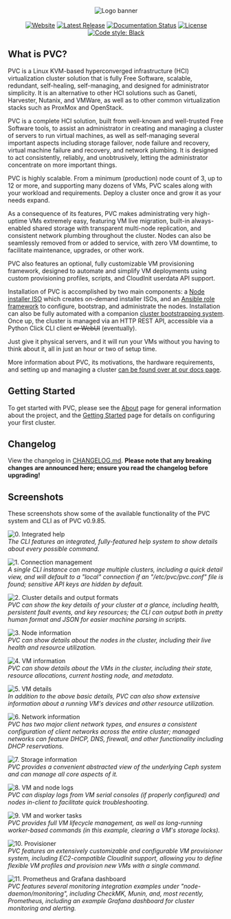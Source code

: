 <p align="center">
<img alt="Logo banner" src="https://docs.parallelvirtualcluster.org/en/latest/images/pvc_logo_black.png"/>
<br/><br/>
<a href="https://www.parallelvirtualcluster.org"><img alt="Website" src="https://img.shields.io/badge/visit-website-blue"/></a>
<a href="https://github.com/parallelvirtualcluster/pvc/releases"><img alt="Latest Release" src="https://img.shields.io/github/release-pre/parallelvirtualcluster/pvc"/></a>
<a href="https://docs.parallelvirtualcluster.org/en/latest/?badge=latest"><img alt="Documentation Status" src="https://readthedocs.org/projects/parallelvirtualcluster/badge/?version=latest"/></a>
<a href="https://github.com/parallelvirtualcluster/pvc"><img alt="License" src="https://img.shields.io/github/license/parallelvirtualcluster/pvc"/></a>
<a href="https://github.com/psf/black"><img alt="Code style: Black" src="https://img.shields.io/badge/code%20style-black-000000.svg"/></a>
</p>

## What is PVC?

PVC is a Linux KVM-based hyperconverged infrastructure (HCI) virtualization cluster solution that is fully Free Software, scalable, redundant, self-healing, self-managing, and designed for administrator simplicity. It is an alternative to other HCI solutions such as Ganeti, Harvester, Nutanix, and VMWare, as well as to other common virtualization stacks such as ProxMox and OpenStack.

PVC is a complete HCI solution, built from well-known and well-trusted Free Software tools, to assist an administrator in creating and managing a cluster of servers to run virtual machines, as well as self-managing several important aspects including storage failover, node failure and recovery, virtual machine failure and recovery, and network plumbing. It is designed to act consistently, reliably, and unobtrusively, letting the administrator concentrate on more important things.

PVC is highly scalable. From a minimum (production) node count of 3, up to 12 or more, and supporting many dozens of VMs, PVC scales along with your workload and requirements. Deploy a cluster once and grow it as your needs expand.

As a consequence of its features, PVC makes administrating very high-uptime VMs extremely easy, featuring VM live migration, built-in always-enabled shared storage with transparent multi-node replication, and consistent network plumbing throughout the cluster. Nodes can also be seamlessly removed from or added to service, with zero VM downtime, to facilitate maintenance, upgrades, or other work.

PVC also features an optional, fully customizable VM provisioning framework, designed to automate and simplify VM deployments using custom provisioning profiles, scripts, and CloudInit userdata API support.

Installation of PVC is accomplished by two main components: a [Node installer ISO](https://github.com/parallelvirtualcluster/pvc-installer) which creates on-demand installer ISOs, and an [Ansible role framework](https://github.com/parallelvirtualcluster/pvc-ansible) to configure, bootstrap, and administrate the nodes. Installation can also be fully automated with a companion [cluster bootstrapping system](https://github.com/parallelvirtualcluster/pvc-bootstrap). Once up, the cluster is managed via an HTTP REST API, accessible via a Python Click CLI client ~~or WebUI~~ (eventually).

Just give it physical servers, and it will run your VMs without you having to think about it, all in just an hour or two of setup time.

More information about PVC, its motivations, the hardware requirements, and setting up and managing a cluster [can be found over at our docs page](https://docs.parallelvirtualcluster.org).

## Getting Started

To get started with PVC, please see the [About](https://docs.parallelvirtualcluster.org/en/latest/about-pvc/) page for general information about the project, and the [Getting Started](https://docs.parallelvirtualcluster.org/en/latest/deployment/getting-started/) page for details on configuring your first cluster.

## Changelog

View the changelog in [CHANGELOG.md](https://github.com/parallelvirtualcluster/pvc/blob/master/CHANGELOG.md). **Please note that any breaking changes are announced here; ensure you read the changelog before upgrading!**

## Screenshots

These screenshots show some of the available functionality of the PVC system and CLI as of PVC v0.9.85.

<p><img alt="0. Integrated help" src="https://raw.githubusercontent.com/parallelvirtualcluster/pvc/refs/heads/master/images/0-integrated-help.png"/><br/>
<i>The CLI features an integrated, fully-featured help system to show details about every possible command.</i>
</p>

<p><img alt="1. Connection management" src="https://raw.githubusercontent.com/parallelvirtualcluster/pvc/refs/heads/master/images/1-connection-management.png"/><br/>
<i>A single CLI instance can manage multiple clusters, including a quick detail view, and will default to a "local" connection if an "/etc/pvc/pvc.conf" file is found; sensitive API keys are hidden by default.</i>
</p>

<p><img alt="2. Cluster details and output formats" src="https://raw.githubusercontent.com/parallelvirtualcluster/pvc/refs/heads/master/images/2-cluster-details-and-output-formats.png"/><br/>
<i>PVC can show the key details of your cluster at a glance, including health, persistent fault events, and key resources; the CLI can output both in pretty human format and JSON for easier machine parsing in scripts.</i>
</p>

<p><img alt="3. Node information" src="https://raw.githubusercontent.com/parallelvirtualcluster/pvc/refs/heads/master/images/3-node-information.png"/><br/>
<i>PVC can show details about the nodes in the cluster, including their live health and resource utilization.</i>
</p>

<p><img alt="4. VM information" src="https://raw.githubusercontent.com/parallelvirtualcluster/pvc/refs/heads/master/images/4-vm-information.png"/><br/>
<i>PVC can show details about the VMs in the cluster, including their state, resource allocations, current hosting node, and metadata.</i>
</p>

<p><img alt="5. VM details" src="https://raw.githubusercontent.com/parallelvirtualcluster/pvc/refs/heads/master/images/5-vm-details.png"/><br/>
<i>In addition to the above basic details, PVC can also show extensive information about a running VM's devices and other resource utilization.</i>
</p>

<p><img alt="6. Network information" src="https://raw.githubusercontent.com/parallelvirtualcluster/pvc/refs/heads/master/images/6-network-information.png"/><br/>
<i>PVC has two major client network types, and ensures a consistent configuration of client networks across the entire cluster; managed networks can feature DHCP, DNS, firewall, and other functionality including DHCP reservations.</i>
</p>

<p><img alt="7. Storage information" src="https://raw.githubusercontent.com/parallelvirtualcluster/pvc/refs/heads/master/images/7-storage-information.png"/><br/>
<i>PVC provides a convenient abstracted view of the underlying Ceph system and can manage all core aspects of it.</i>
</p>

<p><img alt="8. VM and node logs" src="https://raw.githubusercontent.com/parallelvirtualcluster/pvc/refs/heads/master/images/8-vm-and-node-logs.png"/><br/>
<i>PVC can display logs from VM serial consoles (if properly configured) and nodes in-client to facilitate quick troubleshooting.</i>
</p>

<p><img alt="9. VM and worker tasks" src="https://raw.githubusercontent.com/parallelvirtualcluster/pvc/refs/heads/master/images/9-vm-and-worker-tasks.png"/><br/>
<i>PVC provides full VM lifecycle management, as well as long-running worker-based commands (in this example, clearing a VM's storage locks).</i>
</p>

<p><img alt="10. Provisioner" src="https://raw.githubusercontent.com/parallelvirtualcluster/pvc/refs/heads/master/images/10-provisioner.png"/><br/>
<i>PVC features an extensively customizable and configurable VM provisioner system, including EC2-compatible CloudInit support, allowing you to define flexible VM profiles and provision new VMs with a single command.</i>
</p>

<p><img alt="11. Prometheus and Grafana dashboard" src="https://raw.githubusercontent.com/parallelvirtualcluster/pvc/refs/heads/master/images/11-prometheus-grafana.png"/><br/>
<i>PVC features several monitoring integration examples under "node-daemon/monitoring", including CheckMK, Munin, and, most recently, Prometheus, including an example Grafana dashboard for cluster monitoring and alerting.</i>
</p>
